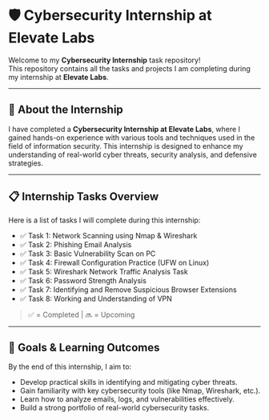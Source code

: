 # 🛡️ Cybersecurity Internship at Elevate Labs

Welcome to my **Cybersecurity Internship** task repository!  
This repository contains all the tasks and projects I am completing during my internship at **Elevate Labs**.

---

## 🚀 About the Internship

I have completed a **Cybersecurity Internship at Elevate Labs**, where I gained hands-on experience with various tools and techniques used in the field of information security. 
This internship is designed to enhance my understanding of real-world cyber threats, security analysis, and defensive strategies.

---

## 📋 Internship Tasks Overview

Here is a list of tasks I will complete during this internship:

- ✅ Task 1: Network Scanning using Nmap & Wireshark  
- ✅ Task 2: Phishing Email Analysis  
- ✅ Task 3: Basic Vulnerability Scan on PC
- ✅ Task 4: Firewall Configuration Practice (UFW on Linux)
- ✅ Task 5: Wireshark Network Traffic Analysis Task
- ✅ Task 6: Password Strength Analysis  
- ✅ Task 7: Identifying and Remove Suspicious Browser Extensions
- ✅ Task 8: Working and Understanding of VPN

> ✅ = Completed | 🔜 = Upcoming

---

## 🎯 Goals & Learning Outcomes

By the end of this internship, I aim to:

- Develop practical skills in identifying and mitigating cyber threats.
- Gain familiarity with key cybersecurity tools (like Nmap, Wireshark, etc.).
- Learn how to analyze emails, logs, and vulnerabilities effectively.
- Build a strong portfolio of real-world cybersecurity tasks.

